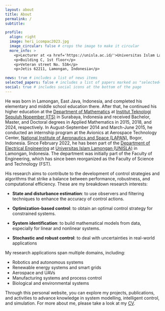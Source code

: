 ```yaml
---
layout: about
title: About
permalink: /
subtitle: 

profile:
  align: right
  image: heri_icompac2023.jpg
  image_circular: false # crops the image to make it circular
  more_info: >
    <p>Lecturer at <a href='https://unisla.ac.id/'>Universitas Islam Lamongan</a></p>
    <p>Building C, 1st floor</p>
    <p>Veteran street No. 53A</p>
    <p>Jetis 62211, Lamongan, Indonesia</p>

news: true # includes a list of news items
selected_papers: false # includes a list of papers marked as "selected={true}"
social: true # includes social icons at the bottom of the page
---
```


He was born in Lamongan, East Java, Indonesia, and completed his elementary and middle school education there. After that, he continued his higher education at the <a href='https://www.its.ac.id/matematika/en/home/'>Department of Mathematics</a> at <a href='https://www.its.ac.id/'>Institut Teknologi Sepuluh Nopember (ITS)</a> in Surabaya, Indonesia and received Bachelor, Master, and Doctoral degrees in Applied Mathematics in 2015, 2018, and 2024, respectively. In August-September 2014 and March-June 2015, he conducted an internship program at the Avionics at Aerospace Technology Center, <a href='https://dirgantara-lapan.or.id/'> National Institute of Aeronautics and Space (LAPAN)</a>, Bogor, Indonesia. Since February 2022, he has been part of the <a href='https://elektro.unisla.ac.id/'>Department of Electrical Engineering</a> at <a href='https://unisla.ac.id/'>Universitas Islam Lamongan (UNISLA)</a> in Lamongan, Indonesia. The department was initially part of the Faculty of Engineering, which has since been reorganized as the Faculty of Science and Technology (FST).

His research aims to contribute to the development of control strategies and algorithms that strike a balance between performance, robustness, and computational efficiency. These are my breakdown research interests:
* **State and disturbance estimation**: to use observers and filtering techniques to enhance the accuracy of control actions.

* **Optimization-based control**: to obtain an optimal control strategy for constrained systems.

* **System identification**: to build mathematical models from data, especially for linear and nonlinear systems.
  
* **Stochastic and robust control**: to deal with uncertainties in real-world applications

My research applications span multiple domains, including:

* Robotics and autonomous systems
* Renewable energy systems and smart grids
* Aerospace and UAVs
* Manufacturing systems and process control
* Biological and environmental systems

Through this personal website, you can explore my projects, publications, and activities to advance knowledge in system modelling, intelligent control, and simulation. For more about me, please take a look at my [CV](assets/pdf/heripurnawan_CV.pdf).
